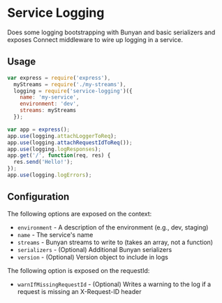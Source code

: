 # Service Logging

Does some logging bootstrapping with Bunyan and basic serializers and exposes Connect middleware to wire up logging in a service.

## Usage

```JavaScript
var express = require('express'),
  myStreams = require('./my-streams'),
  logging = require('service-logging')({
    name: 'my-service',
    environment: 'dev',
    streams: myStreams
  });

var app = express();
app.use(logging.attachLoggerToReq);
app.use(logging.attachRequestIdToReq());
app.use(logging.logResponses);
app.get('/', function(req, res) {
  res.send('Hello!');
});
app.use(logging.logErrors);
```

## Configuration

The following options are exposed on the context:
- `environment` - A description of the environment (e.g., dev, staging)
- `name` - The service's name
- `streams` - Bunyan streams to write to (takes an array, not a function)
- `serializers` - (Optional) Additional Bunyan serializers
- `version` - (Optional) Version object to include in logs

The following option is exposed on the requestId:
- `warnIfMissingRequestId` - (Optional) Writes a warning to the log if a request is missing an X-Request-ID header
